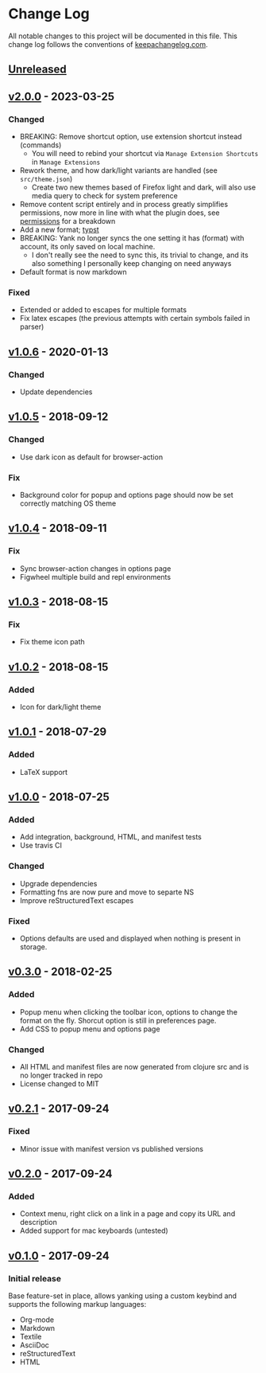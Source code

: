 # Change Log
All notable changes to this project will be documented in this file. This change
log follows the conventions of [keepachangelog.com](http://keepachangelog.com/).

## [Unreleased]

## [v2.0.0] - 2023-03-25
### Changed
- BREAKING: Remove shortcut option, use extension shortcut instead (commands)
  - You will need to rebind your shortcut via `Manage Extension Shortcuts` in `Manage Extensions`
- Rework theme, and how dark/light variants are handled (see `src/theme.json`)
  - Create two new themes based of Firefox light and dark, will also use media query to check for system preference
- Remove content script entirely and in process greatly simplifies permissions,
  now more in line with what the plugin does, see
  [permissions](README.md#permissions) for a breakdown
- Add a new format; [typst](https://typst.app/)
- BREAKING: Yank no longer syncs the one setting it has (format) with account, its only saved on local machine.
  - I don't really see the need to sync this, its trivial to change, and its also something I personally keep changing on need anyways
- Default format is now markdown

### Fixed
- Extended or added to escapes for multiple formats
- Fix latex escapes (the previous attempts with certain symbols failed in parser)

## [v1.0.6] - 2020-01-13
### Changed
- Update dependencies

## [v1.0.5] - 2018-09-12
### Changed
- Use dark icon as default for browser-action

### Fix
- Background color for popup and options page should now be set correctly matching OS theme

## [v1.0.4] - 2018-09-11
### Fix
- Sync browser-action changes in options page
- Figwheel multiple build and repl environments

## [v1.0.3] - 2018-08-15
### Fix
- Fix theme icon path

## [v1.0.2] - 2018-08-15
### Added
- Icon for dark/light theme

## [v1.0.1] - 2018-07-29
### Added
- LaTeX support

## [v1.0.0] - 2018-07-25
### Added
- Add integration, background, HTML, and manifest tests
- Use travis CI

### Changed
- Upgrade dependencies
- Formatting fns are now pure and move to separte NS
- Improve reStructuredText escapes

### Fixed
- Options defaults are used and displayed when nothing is present in storage.

## [v0.3.0] - 2018-02-25
### Added
- Popup menu when clicking the toolbar icon, options to change the format on the
  fly. Shorcut option is still in preferences page.
- Add CSS to popup menu and options page

### Changed
- All HTML and manifest files are now generated from clojure src and is no
  longer tracked in repo
- License changed to MIT

## [v0.2.1] - 2017-09-24
### Fixed
- Minor issue with manifest version vs published versions

## [v0.2.0] - 2017-09-24
### Added
- Context menu, right click on a link in a page and copy its URL and description
- Added support for mac keyboards (untested)

## [v0.1.0] - 2017-09-24
### Initial release
Base feature-set in place, allows yanking using a custom keybind and supports
the following markup languages:
- Org-mode
- Markdown
- Textile
- AsciiDoc
- reStructuredText
- HTML

[Unreleased]: https://github.com/roosta/yank/compare/v2.0.0...HEAD
[v2.0.0]: https://github.com/roosta/yank/compare/v1.0.6...v2.0.0
[v1.0.6]: https://github.com/roosta/yank/compare/v1.0.5...v1.0.6
[v1.0.5]: https://github.com/roosta/yank/compare/v1.0.4...v1.0.5
[v1.0.4]: https://github.com/roosta/yank/compare/v1.0.3...v1.0.4
[v1.0.3]: https://github.com/roosta/yank/compare/v1.0.2...v1.0.3
[v1.0.2]: https://github.com/roosta/yank/compare/v1.0.1...v1.0.2
[v1.0.1]: https://github.com/roosta/yank/compare/v1.0.0...v1.0.1
[v1.0.0]: https://github.com/roosta/yank/compare/v0.3.0...v1.0.0
[v0.3.0]: https://github.com/roosta/yank/compare/v0.2.1...v0.3.0
[v0.2.1]: https://github.com/roosta/yank/compare/v0.2.0...v0.2.1
[v0.2.0]: https://github.com/roosta/yank/compare/v0.1.0...v0.2.0
[v0.1.0]: https://github.com/roosta/yank/compare/v0.1.0...main
